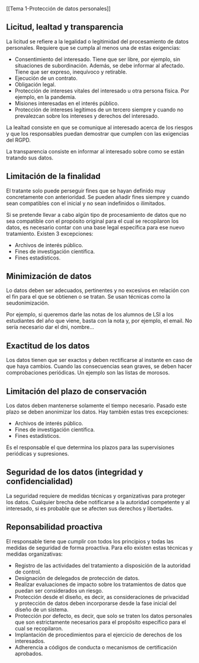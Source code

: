[[Tema 1-Protección de datos personales]]

## Licitud, lealtad y transparencia
La licitud se refiere a la legalidad o legitimidad del procesamiento de datos personales. Requiere que se cumpla al menos una de estas exigencias:
+ Consentimiento del interesado. Tiene que ser libre, por ejemplo, sin situaciones de subordinación. Además, se debe informar al afectado. Tiene que ser expreso, inequívoco y retirable.
+ Ejecución de un contrato.
+ Obligación legal. 
+ Protección de intereses vitales del interesado u otra persona física. Por ejemplo, en la pandemia.
+ Misiones interesadas en el interés público.
+ Protección de intereses legítimos de un tercero siempre y cuando no prevalezcan sobre los intereses y derechos del interesado.

La lealtad consiste en que se comunique al interesado acerca de los riesgos y que los responsables puedan demostrar que cumplen con las exigencias del RGPD.

La transparencia consiste en informar al interesado sobre como se están tratando sus datos. 

## Limitación de la finalidad
El tratante solo puede perseguir fines que se hayan definido muy concretamente con anterioridad. Se pueden añadir fines siempre y cuando sean compatibles con el inicial y no sean indefinidos o ilimitados.

Si se pretende llevar a cabo algún tipo de procesamiento de datos que no sea compatible con el propósito original para el cual se recopilaron los datos, es necesario contar con una base legal específica para ese nuevo tratamiento. Existen 3 excepciones:
+ Archivos de interés público.
+ Fines de investigación científica.
+ Fines estadísticos.

## Minimización de datos
Lo datos deben ser adecuados, pertinentes y no excesivos en relación con el fin para el que se obtienen o se tratan. Se usan técnicas como la seudonimización.

Por ejemplo, si queremos darle las notas de los alumnos de LSI a los estudiantes del año que viene, basta con la nota y, por ejemplo, el email. No sería necesario dar el dni, nombre...

## Exactitud de los datos
Los datos tienen que ser exactos y deben rectificarse al instante en caso de que haya cambios. Cuando las consecuencias sean graves, se deben hacer comprobaciones periódicas. Un ejemplo son las listas de morosos. 

## Limitación del plazo de conservación
Los datos deben mantenerse solamente el tiempo necesario. Pasado este plazo se deben anonimizar los datos. Hay también estas tres excepciones:
+ Archivos de interés público.
+ Fines de investigación científica.
+ Fines estadísticos.

Es el responsable el que determina los plazos para las supervisiones periódicas y supresiones.

## Seguridad de los datos (integridad y confidencialidad)
La seguridad requiere de medidas técnicas y organizativas para proteger los datos. Cualquier brecha debe notificarse a la autoridad competente y al interesado, si es probable que se afecten sus derechos y libertades.

## Reponsabilidad proactiva
El responsable tiene que cumplir con todos los principios y todas las medidas de seguridad de forma proactiva. Para ello existen estas técnicas y medidas organizativas:
+ Registro de las actividades del tratamiento a disposición de la autoridad de control.
+ Designación de delegados de protección de datos.
+ Realizar evaluaciones de impacto sobre los tratamientos de datos que puedan ser considerados un riesgo.
+ Protección desde el diseño, es decir, as consideraciones de privacidad y protección de datos deben incorporarse desde la fase inicial del diseño de un sistema.
+ Protección por defecto, es decir, que solo se traten los datos personales que son estrictamente necesarios para el propósito específico para el cual se recopilaron.
+ Implantación de procedimientos para el ejercicio de derechos de los interesados.
+ Adherencia a códigos de conducta o mecanismos de certificación aprobados.

